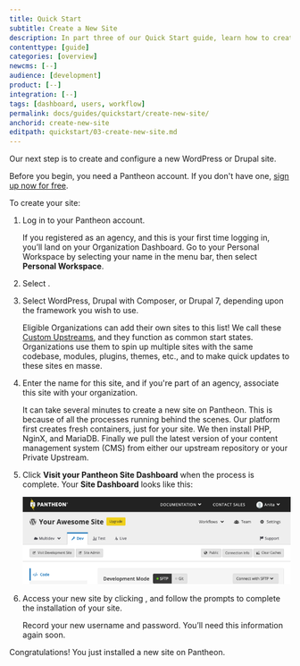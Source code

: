 ```yaml
---
title: Quick Start
subtitle: Create a New Site
description: In part three of our Quick Start guide, learn how to create your new Pantheon site.
contenttype: [guide]
categories: [overview]
newcms: [--]
audience: [development]
product: [--]
integration: [--]
tags: [dashboard, users, workflow]
permalink: docs/guides/quickstart/create-new-site/
anchorid: create-new-site
editpath: quickstart/03-create-new-site.md
---
```


Our next step is to create and configure a new WordPress or Drupal site.

Before you begin, you need a Pantheon account. If you don't have one, [sign up now for free](https://pantheon.io/register?docs).

To create your site: 

1. Log in to your Pantheon account. 

   <Alert title="Note" type="info">

   If you registered as an agency, and this is your first time logging in, you’ll land on your Organization Dashboard. Go to your Personal Workspace by selecting your name in the menu bar, then select **Personal Workspace**.

   </Alert>

1. Select <Icon icon="plus" text="Create New Site"/>. 

1. Select WordPress, Drupal with Composer, or Drupal 7, depending upon the framework you wish to use.

   <Alert title="Note" type="info">

   Eligible Organizations can add their own sites to this list! We call these [Custom Upstreams](/guides/custom-upstream), and they function as common start states. Organizations use them to spin up multiple sites with the same codebase, modules, plugins, themes, etc., and to make quick updates to these sites en masse.

   </Alert>

1. Enter the name for this site, and if you're part of an agency, associate this site with your organization.

   It can take several minutes to create a new site on Pantheon. This is because of all the processes running behind the scenes. Our platform first creates fresh containers, just for your site. We then install PHP, NginX, and MariaDB. Finally we pull the latest version of your content management system (CMS) from either our upstream repository or your Private Upstream.

1. Click **Visit your Pantheon Site Dashboard** when the process is complete. Your **Site Dashboard** looks like this:

     ![Site Dashboard in the Dev tab shows the Visit Development Site button](../../../images/dashboard/site-dashboard-dev.png)

1. Access your new site by clicking <Icon icon="new-window-alt" text="Visit Development Site"/>, and follow the prompts to complete the installation of your site.

   <Alert title="Note" type="info">

   Record your new username and password. You’ll need this information again soon.

   </Alert>

Congratulations! You just installed a new site on Pantheon.